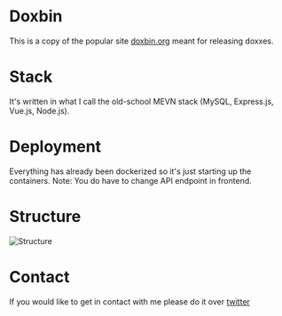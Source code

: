 # Doxbin
This is a copy of the popular site [doxbin.org](https://doxbin.org) meant for releasing doxxes.

# Stack
It's written in what I call the old-school MEVN stack (MySQL, Express.js, Vue.js, Node.js).


# Deployment
Everything has already been dockerized so it's just starting up the containers.
Note: You do have to change API endpoint in frontend.

# Structure
![Structure](https://github.com/justvmexit/doxbin/blob/main/images/structure.png)

# Contact
If you would like to get in contact with me please do it over [twitter](https://twitter.com/justvmexit)
